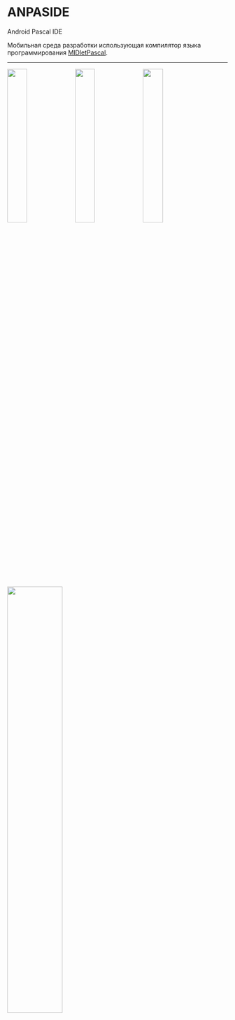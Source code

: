 ANPASIDE
========

Android Pascal IDE

Мобильная среда разработки использующая компилятор языка программирования [MIDletPascal](http://ru.wikipedia.org/wiki/MIDletPascal).

---

<img src="http://helltar.ho.ua/projects/anpaside/screenshots/Screenshot_20210108-184346_ANPASIDE.png" width="30%"> <img src="http://helltar.ho.ua/projects/anpaside/screenshots/Screenshot_20210108-184403_Android%20System.png" width="30%"> <img src="http://helltar.ho.ua/projects/anpaside/screenshots/Screenshot_20210108-184439_J2ME%20Loader.png" width="30%">

<img src="http://helltar.ho.ua/projects/anpaside/screenshots/Screenshot_2021-01-08-18-51-25-77.jpg" width="50%">
